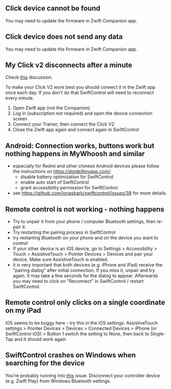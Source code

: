 ## Click device cannot be found
You may need to update the firmware in Zwift Companion app.

## Click device does not send any data
You may need to update the firmware in Zwift Companion app.

## My Click v2 disconnects after a minute
Check [this](https://github.com/jonasbark/swiftcontrol/issues/68) discussion.

To make your Click V2 work best you should connect it in the Zwift app once each day.
If you don't do that SwiftControl will need to reconnect every minute.

1. Open Zwift app (not the Companion)
2. Log in (subscription not required) and open the device connection screen
3. Connect your Trainer, then connect the Click V2
4. Close the Zwift app again and connect again in SwiftControl

## Android: Connection works, buttons work but nothing happens in MyWhoosh and similar
- especially for Redmi and other chinese Android devices please follow the instructions on https://dontkillmyapp.com/:
  - disable battery optimization for SwiftControl
  - enable auto start of SwiftControl
  - grant accessibility permission for SwiftControl
- see https://github.com/jonasbark/swiftcontrol/issues/38 for more details

## Remote control is not working - nothing happens
- Try to unpair it from your phone / computer Bluetooth settings, then re-pair it.
- Try restarting the pairing process in SwiftControl
- try restarting Bluetooth on your phone and on the device you want to control
- If your other device is an iOS device, go to Settings > Accessibility > Touch > AssistiveTouch > Pointer Devices > Devices and pair your device. Make sure AssistiveTouch is enabled.
- it is very important that both devices (e.g. iPhone and iPad) receive the "pairing dialog" after initial connection. If you miss it, unpair and try again. It may take a few seconds for the dialog to appear. Afterwards you may need to click on "Reconnect" in SwiftControl / restart SwiftControl.

## Remote control only clicks on a single coordinate on my iPad
iOS seems to be buggy here - try this in the iOS settings:
AssistiveTouch settings > Pointer Devices > Devices > Connected Devices > iPhone (or SwiftControl iOS) > Button 1 
switch the setting to None, then back to Single-Tap and it should work again

## SwiftControl crashes on Windows when searching for the device 
You're probably running into [this](https://github.com/jonasbark/swiftcontrol/issues/70) issue. Disconnect your controller device (e.g. Zwift Play) from Windows Bluetooth settings.
